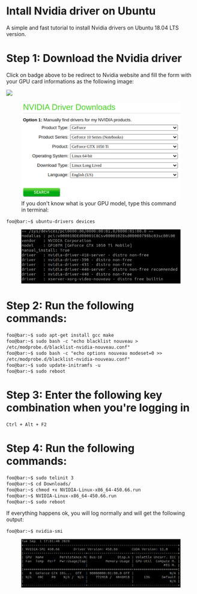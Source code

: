 # Intall Nvidia driver on Ubuntu 

A simple and fast tutorial to install Nvidia drivers on Ubuntu 18.04 LTS version.

# **Step 1: Download the Nvidia driver**

Click on badge above to be redirect to Nvidia website and fill the form with your GPU card informations as the following image:

[<img src="https://images.bjorn3d.com/Material/revimages/video/Nvidia_GTX680/NV_GF_GTX_preferred_badge_FOR_WEB_ONLY.png" width="150" />](https://www.nvidia.com/Download/index.aspx)

<figure>
  <img src="/img/nvidia_driver_screenshot.png" alt="Caption text">
  <figcaption>If you don't know what is your GPU model, type this command in terminal: </figcaption>
</figure>

```console
foo@bar:~$ ubuntu-drivers devices
```

<figure>
  <img src="/img/ubuntu-drivers-devices.png" alt="Caption text">
</figure>

# **Step 2: Run the following commands:**

```console
foo@bar:~$ sudo apt-get install gcc make
foo@bar:~$ sudo bash -c "echo blacklist nouveau > /etc/modprobe.d/blacklist-nvidia-nouveau.conf"
foo@bar:~$ sudo bash -c "echo options nouveau modeset=0 >> /etc/modprobe.d/blacklist-nvidia-nouveau.conf"
foo@bar:~$ sudo update-initramfs -u
foo@bar:~$ sudo reboot
```

# **Step 3: Enter the following key combination when you're logging in**

```console
Ctrl + Alt + F2
```

# **Step 4: Run the following commands:**

```console
foo@bar:~$ sudo telinit 3
foo@bar:~$ cd Downloads/
foo@bar:~$ chmod +x NVIDIA-Linux-x86_64-450.66.run
foo@bar:~$ NVIDIA-Linux-x86_64-450.66.run
foo@bar:~$ sudo reboot
```

If everything happens ok, you will log normally and will get the following output:

```console
foo@bar:~$ nvidia-smi
```

<figure>
  <img src="/img/nvidia-smi.png" alt="Caption text">
</figure>

